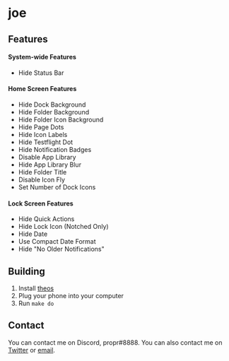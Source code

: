 # joe

## Features
#### System-wide Features
* Hide Status Bar
#### Home Screen Features
* Hide Dock Background
* Hide Folder Background
* Hide Folder Icon Background
* Hide Page Dots
* Hide Icon Labels
* Hide Testflight Dot
* Hide Notification Badges
* Disable App Library
* Hide App Library Blur
* Hide Folder Title
* Disable Icon Fly
* Set Number of Dock Icons
#### Lock Screen Features
* Hide Quick Actions
* Hide Lock Icon (Notched Only)
* Hide Date
* Use Compact Date Format
* Hide "No Older Notifications"

## Building
1. Install [theos](https://github.com/theos/theos/wiki/Installation)
3. Plug your phone into your computer
4. Run `make do`

## Contact
You can contact me on Discord, propr#8888. You can also contact me on [Twitter](https://twitter.com/proprdev) or [email](mailto:propruhh@gmail.com).

